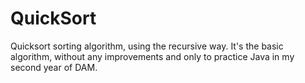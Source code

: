 # QuickSort
Quicksort sorting algorithm, using the recursive way. It's the basic algorithm, without any improvements and only to practice Java in my second year of DAM.

